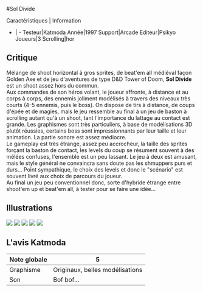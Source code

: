 #Sol Divide

Caractéristiques | Information
- | -
Testeur|Katmoda
Année|1997
Support|Arcade
Editeur|Psikyo
Joueurs|3
Scrolling|hor

## Critique
Mélange de shoot horizontal à gros sprites, de beat'em all médiéval façon Golden Axe et de jeu d'aventures de type D&D Tower of Doom, <b>Sol Divide</b> est un shoot assez hors du commun.<br/>Aux commandes de son héros volant, le joueur affronte, à distance et au corps à corps, des ennemis joliment modélisés à travers des niveaux très courts (4-5 ennemis, puis le boss). On dispose de tirs à distance, de coups d'épée et de magies, mais le jeu ressemble au final à un jeu de baston à scrolling autant qu'à un shoot, tant l'importance du lattage au contact est grande. Les graphismes sont très particuliers, à base de modélisations 3D plutôt réussies, certains boss sont impressionnants par leur taille et leur animation. La partie sonore est assez médiocre.<br/>Le gameplay est très étrange, assez peu accrocheur, la taille des sprites forçant la baston de contact, les levels du coup se résument souvent à des mêlées confuses, l'ensemble est un peu lassant. Le jeu à deux est amusant, mais le style général ne convaincra sans doute pas les shmuppers purs et durs... Point sympathique, le choix des levels et donc le "scénario" est souvent livré aux choix de parcours du joueur.<br/>Au final un jeu peu conventionnel donc, sorte d'hybride étrange entre shoot'em up et beat'em all, à tester pour se faire une idée...

## Illustrations
![](http://www.shmup.com/images/thumbs/soldivid.gif)
![](http://www.shmup.com/images/thumbs/soldivid-2.gif)
![](http://www.shmup.com/images/thumbs/)
![](http://www.shmup.com/images/thumbs/)
![](http://www.shmup.com/images/thumbs/)

## L'avis Katmoda
Note globale|5
-|-
Graphisme|Originaux, belles modélisations
Son|Bof bof...
